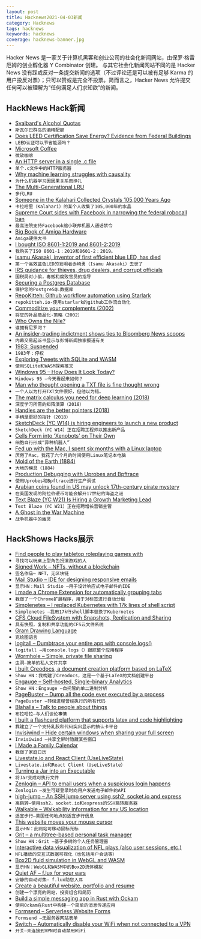 ```yaml
---
layout: post
title: Hacknews2021-04-03新闻
category: Hacknews
tags: hacknews
keywords: hacknews
coverage: hacknews-banner.jpg
---
```


Hacker News 是一家关于计算机黑客和创业公司的社会化新闻网站，由保罗·格雷厄姆的创业孵化器 Y Combinator 创建。
与其它社会化新闻网站不同的是 Hacker News 没有踩或反对一条提交新闻的选项（不过评论还是可以被有足够 Karma 的用户投反对票）；只可以赞或是完全不投票。简而言之，Hacker News 允许提交任何可以被理解为“任何满足人们求知欲”的新闻。

## HackNews Hack新闻


- [Svalbard's Alcohol Quotas](https://www.sysselmannen.no/en/alcohol/)
- `斯瓦尔巴群岛的酒精配额`
- [Does LEED Certification Save Energy? Evidence from Federal Buildings](https://www.nber.org/papers/w28612)
- `LEED认证可以节省能源吗？`
- [Microsoft Coffee](https://www.microsoftcoffee.org/)
- `微软咖啡`
- [An HTTP server in a single .c file](https://unix4lyfe.org/darkhttpd/)
- `单个.c文件中的HTTP服务器`
- [Why machine learning struggles with causality](https://bdtechtalks.com/2021/03/15/machine-learning-causality/)
- `为什么机器学习因因果关系而挣扎`
- [The Multi-Generational LRU](https://lwn.net/SubscriberLink/851184/01351eb745a6405d/)
- `多代LRU`
- [Someone in the Kalahari Collected Crystals 105,000 Years Ago](https://www.sciencealert.com/someone-in-the-kalahari-collected-crystals-a-whopping-100-000-years-ago)
- `卡拉哈里（Kalahari）的某个人收集了105,000年的水晶`
- [Supreme Court sides with Facebook in narrowing the federal robocall ban](https://www.scotusblog.com/2021/04/supreme-court-sides-with-facebook-in-narrowing-the-federal-robocall-ban/)
- `最高法院支持Facebook缩小联邦机器人通话禁令`
- [Big Book of Amiga Hardware](https://bigbookofamigahardware.com/)
- `Amiga硬件大书`
- [I bought ISO 8601-1:2019 and 8601-2:2019](https://www.reddit.com/r/ISO8601/comments/mikuj1/i_bought_iso_860112019_and_860122019_ask_me/)
- `我购买了ISO 8601-1：2019和8601-2：2019。`
- [Isamu Akasaki, inventor of first efficient blue LED, has died](https://www.japantimes.co.jp/news/2021/04/02/national/isamu-akasaki-dies/)
- `第一个高效蓝色LED的发明者赤崎勇（Isamu Akasaki）去世了`
- [IRS guidance for thieves, drug dealers, and corrupt officials](https://taxfoundation.org/irs-guidance-thieves-drug-dealers-and-corrupt-officials/)
- `国税局对小偷，毒贩和腐败官员的指导`
- [Securing a Postgres Database](https://goteleport.com/blog/securing-postgres-postgresql/)
- `保护您的PostgreSQL数据库`
- [RepoKitteh: Github workflow automation using Starlark](https://repokitteh.io)
- `repokitteh.io-使用starlark的github工作流自动化`
- [Commoditize your complements (2002)](https://www.joelonsoftware.com/2002/06/12/strategy-letter-v/)
- `将您的补品商品化-策略（2002）`
- [Who Owns the Nile?](https://blog.datawrapper.de/who-owns-the-nile-map/)
- `谁拥有尼罗河？`
- [An insider-trading indictment shows ties to Bloomberg News scoops](https://www.cjr.org/business_of_news/an-insider-trading-indictment-shows-ties-to-bloomberg-news-scoops.php)
- `内幕交易起诉书显示与彭博新闻独家报道有关`
- [1983: Suspended](https://if50.substack.com/p/1983-suspended)
- `1983年：停权`
- [Exploring Tweets with SQLite and WASM](https://divu.in/experiments/wasm/twitter-sqlite)
- `使用SQLite和WASM探索推文`
- [Windows 95 – How Does It Look Today?](https://dmitryelj.medium.com/windows-95-how-does-it-look-today-feda837922d9)
- `Windows 95 –今天看起来如何？`
- [Man who thought opening a TXT file is fine thought wrong](https://www.paulosyibelo.com/2021/04/this-man-thought-opening-txt-file-is.html)
- `一个人以为打开TXT文件很好，但他以为错。 `
- [The matrix calculus you need for deep learning (2018)](https://arxiv.org/abs/1802.01528)
- `深度学习所需的矩阵演算（2018）`
- [Handles are the better pointers (2018)](https://floooh.github.io/2018/06/17/handles-vs-pointers.html)
- `手柄是更好的指针（2018）`
- [SketchDeck (YC W14) is hiring engineers to launch a new product](https://apply.workable.com/sketchdeck/j/CE6707EC56/)
- `SketchDeck（YC W14）正在招聘工程师以推出新产品`
- [Cells Form into ‘Xenobots’ on Their Own](https://www.quantamagazine.org/cells-form-into-xenobots-on-their-own-20210331/)
- `细胞自行形成“异种机器人”`
- [Fed up with the Mac, I spent six months with a Linux laptop](https://cfenollosa.com/blog/fed-up-with-the-mac-i-spent-six-months-with-a-linux-laptop-the-grass-is-not-greener-on-the-other-side.html)
- `厌倦了Mac，我花了六个月的时间使用Linux笔记本电脑`
- [Mold of the Earth (1884)](https://en.m.wikisource.org/wiki/Mold_of_the_Earth)
- `大地的模具（1884）`
- [Production Debugging with Uprobes and Bpftrace](https://tenzir.com/blog/production-debugging-bpftrace-uprobes/)
- `使用Uprobes和Bpftrace进行生产调试`
- [Arabian coins found in US may unlock 17th-century pirate mystery](https://www.theguardian.com/science/2021/apr/01/arabian-coins-found-in-us-may-unlock-17th-century-pirate-mystery)
- `在美国发现的阿拉伯硬币可能会解开17世纪的海盗之谜`
- [Text Blaze (YC W21) Is Hiring a Growth Marketing Lead](https://www.ycombinator.com/companies/text-blaze/jobs/gNeM6CZ-growth-marketing-lead)
- `Text Blaze（YC W21）正在招聘增长营销主管`
- [A Ghost in the War Machine](https://www.nybooks.com/articles/2021/04/08/alexander-wolff-ghost-war-machine/)
- `战争机器中的幽灵`


## HackShows Hacks展示

- [ Find people to play tabletop roleplaying games with](https://roleplayful.com/)
- `寻找可以玩桌上型角色扮演游戏的人`
- [ Signed Work – NFTs, without a blockchain](https://signed.work/)
- `签名作品– NFT，无区块链`
- [ Mail Studio – IDE for designing responsive emails](https://mailstudio.app/)
- `显示HN：Mail Studio –用于设计响应式电子邮件的IDE`
- [ I made a Chrome Extension for automatically grouping tabs](https://chrome.google.com/webstore/detail/acid-tabs/hgceopemmcmigbmhphbcgkeffommpjfc)
- `我做了一个Chrome扩展程序，用于对标签进行自动分组`
- [ Simplenetes – I replaced Kubernetes with 17k lines of shell script](https://github.com/simplenetes-io/simplenetes)
- `Simplenetes –我用17k行shell脚本替换了Kubernetes`
- [ CFS Cloud FileSystem with Snapshots, Replication and Sharing](https://cfs.stokeo.com/cfs/)
- `具有快照，复制和共享功能的CFS云文件系统`
- [ Gram Drawing Language](https://gramlanguage.com/)
- `克绘图语言`
- [ logitall – Dumbtrace your entire app with console.logs()](https://github.com/elonvolo/logitall)
- `logitall –用console.logs（）跟踪整个应用程序`
- [ Wormhole – Simple, private file sharing](https://wormhole.app/?ref=hn)
- `虫洞–简单的私人文件共享`
- [ I built Creodocs, a document creation platform based on LaTeX](https://www.creodocs.com)
- `Show HN：我构建了Creodocs，这是一个基于LaTeX的文档创建平台`
- [ Engauge – Self-hosted, Single-binary Analytics](https://github.com/EngaugeAI/engauge)
- `Show HN：Engauge –自托管的单二进制分析`
- [ PageBuster – Dump all the code ever executed by a process](https://github.com/revng/pagebuster)
- `PageBuster –转储进程曾经执行的所有代码`
- [ Blahalla – Talk to people about things](https://blahalla.com)
- `布拉哈拉–与人们谈论事情`
- [ I built a flashcard platform that supports latex and code highlighting](http://memordo.com/m/j)
- `我建立了一个支持乳胶和代码突出显示的抽认卡平台`
- [ Invisiwind – Hide certain windows when sharing your full screen](https://github.com/radiantly/Invisiwind)
- `Invisiwind –共享全屏时隐藏某些窗口`
- [ I Made a Family Calendar](https://drodil.medium.com/i-made-a-family-calendar-30b0e525b4bc)
- `我做了家庭日历`
- [ Livestate.io and React Client (UseLiveState)](http://livestate.io)
- `Livestate.io和React Client（UseLiveState）`
- [ Turning a Jar into an Executable](https://magicator.com/2021/02/26/how-does-it-work/)
- `将Jar变成可执行文件`
- [ Zenlogin – API to email users when a suspicious login happens](https://zenlogin.co/)
- `Zenlogin –发生可疑登录时向用户发送电子邮件的API`
- [ high-jump – An SSH jump server using ssh2, socket.io and express](https://github.com/distrentic/high-jump)
- `高跳转–使用ssh2，socket.io和express的SSH跳转服务器`
- [ Walkable – Walkability information for any US location](https://walkable.us/search)
- `适宜步行–美国任何地点的适宜步行信息`
- [ This website moves your mouse cursor](https://www.attejuvonen.fi/mouse/)
- `显示HN：此网站可移动鼠标光标`
- [ Grit – a multitree-based personal task manager](https://github.com/climech/grit)
- `Show HN：Grit –基于多树的个人任务管理器`
- [ Interactive data visualization of NFL plays (also user sessions, etc.)](https://observablehq.com/@mikpanko/nfl-plays-sunburst-chart)
- `NFL播放的交互式数据可视化（也包括用户会话等）`
- [ Box2D fluid simulation in WebGL and WASM](https://birchlabs.co.uk/box2d-wasm-liquidfun/)
- `显示HN：WebGL和WASM中的Box2D流体模拟`
- [ Quiet AF – f.lux for your ears](https://github.com/StuffJackMakes/Quiet-Audio-Fade)
- `安静的自动对焦– f.lux助您入耳`
- [ Create a beautiful website, portfolio and resume](https://www.resoume.com)
- `创建一个漂亮的网站，投资组合和简历`
- [ Build a simple messaging app in Rust with Ockam](https://github.com/ockam-network/ockam/blob/develop/documentation/guides/rust/README.md)
- `使用Ockam在Rust中构建一个简单的消息传递应用`
- [ Formsend – Serverless Website Forms](https://formsend.org/?ref=hn)
- `Formsend –无服务器网站表单`
- [ Switch – Automatically disable your WiFi when not connected to a VPN](https://github.com/agmm/switch/)
- `开关–未连接到VPN时自动禁用WiFi`

